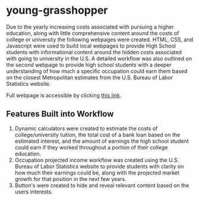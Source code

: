 # young-grasshopper
Due to the yearly increasing costs associated with pursuing a higher education, along with little comprehensive content around the costs of college or university the following webpages were created. HTML, CSS, and Javascript were used to build local webpages to provide High School students with informational content around the hidden costs associated with going to university in the U.S. A detailed workflow was also outlined on the second webpage to provide high school students with a deeper understanding of how much a specific occupation could earn them based on the closest Metropolitan estimates from the U.S. Bureau of Labor Statistics website.

Full webpage is accessible by clicking [this link](https://mfturra.github.io/young-grasshopper/).

## Features Built into Workflow
1. Dynamic calculators were created to estimate the costs of college/university tuition, the total cost of a bank loan based on the estimated interest, and the amount of earnings the high school student could earn if they worked throughout a portion of their college education.
2. Occupation projected income workflow was created using the U.S. Bureau of Labor Statistics website to provide students with clarity on how much their earnings could be, along with the projected market growth for that position in the next few years.
3. Button's were created to hide and reveal relevant content based on the users interests.
